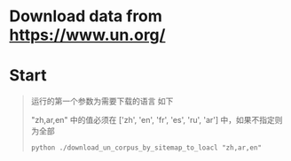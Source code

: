 # Download data from https://www.un.org/

# Start

>  运行的第一个参数为需要下载的语言 如下 
>
>  "zh,ar,en" 中的值必须在 ['zh', 'en', 'fr', 'es', 'ru', 'ar'] 中，如果不指定则为全部
>
> ```shell
> python ./download_un_corpus_by_sitemap_to_loacl "zh,ar,en" 
>
> ```
